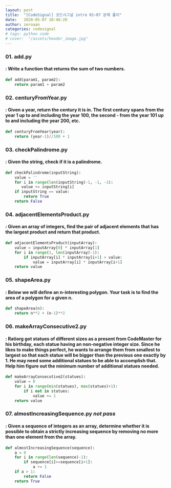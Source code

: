 ```yaml
---
layout: post
title:  "[CodeSignal] 코드시그널 intro 01~07 문제 풀이"
date:   2020-05-07 10:46:20
author: zeroaan
categories: codesignal
# tags: python code
# cover:  "/assets/header_image.jpg"
---
```


### 01. add.py
#### : Write a function that returns the sum of two numbers.

```python
def add(param1, param2):
    return param1 + param2
```

### 02. centuryFromYear.py
#### : Given a year, return the century it is in. The first century spans from the year 1 up to and including the year 100, the second - from the year 101 up to and including the year 200, etc.

```python
def centuryFromYear(year):
    return (year-1)//100 + 1
```

### 03. checkPalindrome.py
#### : Given the string, check if it is a palindrome.

```python
def checkPalindrome(inputString):
    value = ''
    for i in range(len(inputString)-1, -1, -1):
       value += inputString[i]
    if inputString == value:
        return True
    return False
```

### 04. adjacentElementsProduct.py
#### : Given an array of integers, find the pair of adjacent elements that has the largest product and return that product.

```python
def adjacentElementsProduct(inputArray):
    value = inputArray[0] * inputArray[1]
    for i in range(1, len(inputArray)-1):
        if inputArray[i] * inputArray[i+1] > value:
            value = inputArray[i] * inputArray[i+1]
    return value
```

### 05. shapeArea.py
#### : Below we will define an n-interesting polygon. Your task is to find the area of a polygon for a given n.

```python
def shapeArea(n):
    return n**2 + (n-1)**2
```

### 06. makeArrayConsecutive2.py
#### : Ratiorg got statues of different sizes as a present from CodeMaster for his birthday, each statue having an non-negative integer size. Since he likes to make things perfect, he wants to arrange them from smallest to largest so that each statue will be bigger than the previous one exactly by 1. He may need some additional statues to be able to accomplish that. Help him figure out the minimum number of additional statues needed.

```python
def makeArrayConsecutive2(statues):
    value = 0
    for i in range(min(statues), max(statues)+1):
        if i not in statues:
            value += 1
    return value
```

### 07. almostIncreasingSequence.py *not pass*
#### : Given a sequence of integers as an array, determine whether it is possible to obtain a strictly increasing sequence by removing no more than one element from the array.

```python
def almostIncreasingSequence(sequence):
    a = 0
    for i in range(len(sequence)-1):
        if sequence[i]>=sequence[i+1]:
            a += 1
    if a > 1:
        return False
    return True  
```